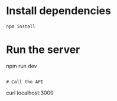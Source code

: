# Install dependencies

```
npm install
```

# Run the server
npm run dev
```

# Call the API

```
curl localhost:3000
```
